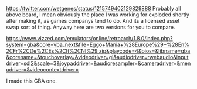 https://twitter.com/wetgenes/status/1215749402129829888 Probably all above board, I mean obviously the place I was working for exploded shortly after making it, as games companys tend to do. And its a licensed asset swap sort of thing. Anyway here are two versions for you to compare.

https://www.vizzed.com/emulators/online/retroarch/1.8.0/index.php?system=gba&core=vba_next&file=Eggo+Mania+%28Europe%29+%28En%2CFr%2CDe%2CEs%2CIt%2CNl%29.zip&playcode=4&bios=&libname=gba&corename=&touchoverlay=&videodriver=gl&audiodriver=rwebaudio&inputdriver=sdl2&scale=3&joypaddriver=&audioresampler=&cameradriver=&menudriver=&videocontextdriver=

I made this GBA one.